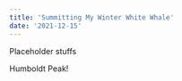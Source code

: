 ```yaml
---
title: 'Summitting My Winter White Whale'
date: '2021-12-15'
---
```


Placeholder stuffs

Humboldt Peak!
